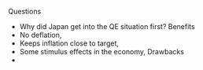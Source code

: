 Questions
- Why did Japan get into the QE situation first?
Benefits
- No deflation,
- Keeps inflation close to target,
- Some stimulus effects in the economy,
Drawbacks
- 